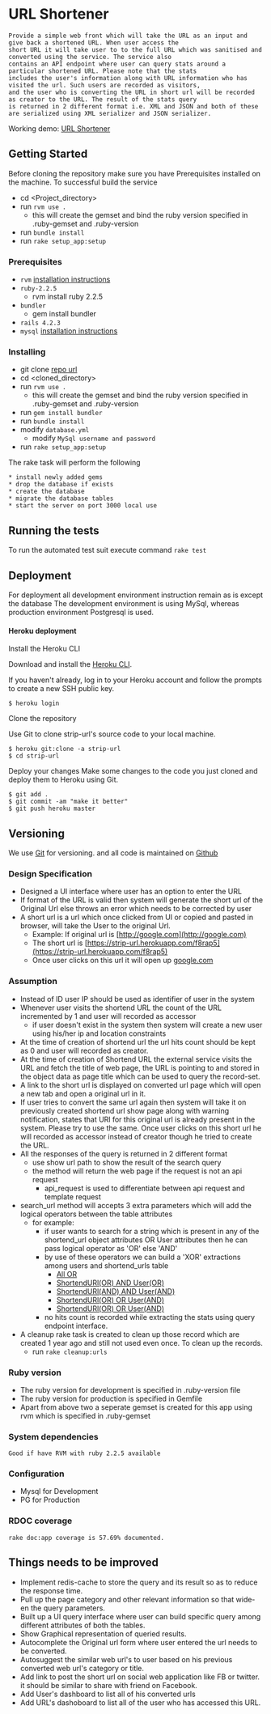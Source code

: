 # URL Shortener

    Provide a simple web front which will take the URL as an input and give back a shortened URL. When user access the 
    short URL it will take user to to the full URL which was sanitised and converted using the service. The service also
    contains an API endpoint where user can query stats around a particular shortened URL. Please note that the stats 
    includes the user's information along with URL information who has visited the url. Such users are recorded as visitors, 
    and the user who is converting the URL in short url will be recorded as creator to the URL. The result of the stats query 
    is returned in 2 different format i.e. XML and JSON and both of these are serialized using XML serializer and JSON serializer.

Working demo: [URL Shortener](https://strip-url.herokuapp.com/) 


## Getting Started

Before cloning the repository make sure you have Prerequisites installed on the machine. To successful build the service
   
   * cd <Project_directory>
   * run `rvm use .`
       * this will create the gemset and bind the ruby version specified in .ruby-gemset and .ruby-version 
   * run `bundle install`
   * run `rake setup_app:setup` 

### Prerequisites

* `rvm` [installation instructions](https://rvm.io/rvm/install)
* `ruby-2.2.5`
    * rvm install ruby 2.2.5
* `bundler`
    * gem install bundler
* `rails 4.2.3`
* `mysql` [installation instructions](https://gist.github.com/nrollr/3f57fc15ded7dddddcc4e82fe137b58e)


### Installing
   * git clone [repo url](git@github.com:aashishsaini/url_shortner.git)
   * cd <cloned_directory>
   * run `rvm use .`
       * this will create the gemset and bind the ruby version specified in .ruby-gemset and .ruby-version 
   * run `gem install bundler`
   * run `bundle install`
   * modify `database.yml` 
     * modify `MySql username and password`  
   * run `rake setup_app:setup` 

The rake task will perform the following

```
* install newly added gems
* drop the database if exists
* create the database
* migrate the database tables
* start the server on port 3000 local use

```

## Running the tests

To run the automated test suit execute command
`rake test`


## Deployment

For deployment all development environment instruction remain as is except the database
The development environment is using MySql, whereas production environment Postgresql is used.
 
#### Heroku deployment

Install the Heroku CLI

Download and install the [Heroku CLI](https://devcenter.heroku.com/articles/heroku-command-line).

If you haven't already, log in to your Heroku account and follow the prompts to create a new SSH public key.

`$ heroku login`

Clone the repository

Use Git to clone strip-url's source code to your local machine.

```
$ heroku git:clone -a strip-url
$ cd strip-url
```
Deploy your changes
Make some changes to the code you just cloned and deploy them to Heroku using Git.

```
$ git add .
$ git commit -am "make it better"
$ git push heroku master
```
## Versioning

We use [Git](https://github.com) for versioning. and all code is maintained on [Github](https://github.com/aashishsaini/url_shortner)

### Design Specification
   
* Designed a UI interface where user has an option to enter the URL
* If format of the URL is valid then system will generate the short url of the Original Url else throws an error which needs to be corrected by user
* A short url is a url which once clicked from UI or copied and pasted in browser, will take the User to the original Url.
    * Example: If original url is [http://google.com](http://google.com)
	* The short url is  [https://strip-url.herokuapp.com/f8rap5](https://strip-url.herokuapp.com/f8rap5)
    * Once user clicks on this url it will open up [google.com](http://google.com)

### Assumption

* Instead of ID user IP should be used as identifier of user in the system
* Whenever user visits the shortend URL the count of the URL incremented by 1  and user will recorded as accessor
    * if user doesn't exist in the system then system will create a new user using his/her ip and location constraints
* At the time of creation of shortend url the url hits count should be kept as 0 and user will recorded as creator.
* At the time of creation of Shortend URL the external service visits the URL and fetch the title of web page, the URL is pointing 
to and stored in the object data as page title which can be used to query the record-set.
* A link to the short url is displayed on converted url page which will open a new tab and open a original url in it.
* If user tries to convert the same url again then system will take it on previously created shortend url show page along with warning notification,
 states that URl for this original url is already present in the system. Please try to use the same. Once user clicks on this short url he will recorded
 as accessor instead of creator though he tried to create the URL.
* All the responses of the query is returned in 2 different format
   * use show url path to show the result of the search query
   * the method will return the web page if the request is not an api request 
     * api_request is used to differentiate between api request and template request
* search_url method will accepts 3 extra parameters which will add the logical operators between the table attributes
    * for example: 
        * if user wants to search for a string which is present in any of the shortend_url object attributes OR User attributes then he can pass logical operator as 'OR' else 'AND'
        * by use of these operators we can build a 'XOR' extractions among users and shortend_urls table
           * [All OR](https://strip-url.herokuapp.com/f8rap5.json?q=google)
           * [ShortendURl(OR) AND User(OR)](https://strip-url.herokuapp.com/f8rap5.json?q[shortend_url][original_url]=google&q[users][name]=guest_&q[shortend_url_operator]=OR&q[user_operator]=OR&q[global_operator]=AND)
           * [ShortendURl(AND) AND User(AND)](https://strip-url.herokuapp.com/f8rap5.json?q[shortend_url][original_url]=google&q[users][name]=guest_&q[shortend_url_operator]=AND&q[user_operator]=AND&q[global_operator]=AND)
           * [ShortendURl(OR) OR User(AND)](https://strip-url.herokuapp.com/f8rap5.json?q[shortend_url][original_url]=google&q[users][name]=guest_&q[shortend_url_operator]=OR&q[user_operator]=AND&q[global_operator]=OR)
           * [ShortendURl(OR) OR User(AND)](https://strip-url.herokuapp.com/f8rap5.json?q[shortend_url][original_url]=google&q[users][name]=guest_&q[user_operator]=AND&q[global_operator]=OR)
        * no hits count is recorded while extracting the stats using query endpoint interface.
* A cleanup rake task is created to clean up those record which are created 1 year ago and still not used even once. To clean up the records.
    * run `rake cleanup:urls`

### Ruby version

* The ruby version for development is specified in .ruby-version file
* The ruby version for production is specified in Gemfile
* Apart from above two a seperate gemset is created for this app using rvm which is specified in .ruby-gemset

### System dependencies
```
Good if have RVM with ruby 2.2.5 available
```

### Configuration
* Mysql for Development
* PG for Production    

### RDOC coverage
```
rake doc:app coverage is 57.69% documented.
```

## Things needs to be improved

* Implement redis-cache to store the query and its result so as to reduce the response time.
* Pull up the page category and other relevant information so that wide-en the query parameters.
* Built up a UI query interface where user can build specific query among different attributes of both the tables.
* Show Graphical representation of queried results.
* Autocomplete the Original url form where user entered the url needs to be converted.
* Autosuggest the similar web url's to user based on his previous converted web url's category or title.
* Add link to post the short url on social web application like FB or twitter. it should be similar to share with friend on Facebook.
* Add User's dashboard to list all of his converted urls
* Add URL's dashoboard to list all of the user who has accessed this URL.   

